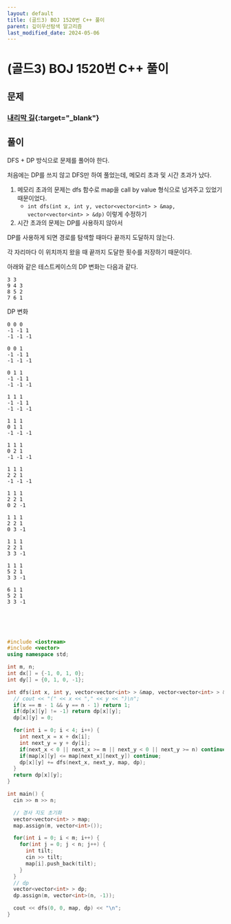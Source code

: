 ```yaml
---
layout: default
title: (골드3) BOJ 1520번 C++ 풀이
parent: 깊이우선탐색 알고리즘
last_modified_date: 2024-05-06
---
```


# (골드3) BOJ 1520번 C++ 풀이

## 문제

### [내리막 길](https://www.acmicpc.net/problem/1520){:target="_blank"}

## 풀이

DFS + DP 방식으로 문제를 풀어야 한다.

처음에는 DP를 쓰지 않고 DFS만 하여 풀었는데, 메모리 초과 및 시간 초과가 났다.

1. 메모리 초과의 문제는 dfs 함수로 map을 call by value 형식으로 넘겨주고 있었기 때문이었다.
    - `int dfs(int x, int y, vector<vector<int> > &map, vector<vector<int> > &dp)` 이렇게 수정하기
2. 시간 초과의 문제는 DP를 사용하지 않아서

DP를 사용하게 되면 경로를 탐색할 때마다 끝까지 도달하지 않는다.

각 자리마다 이 위치까지 왔을 때 끝까지 도달한 횟수를 저장하기 때문이다.

아래와 같은 테스트케이스의 DP 변화는 다음과 같다.

```
3 3
9 4 3
8 5 2
7 6 1
```

DP 변화

```
0 0 0 
-1 -1 1 
-1 -1 -1 

0 0 1 
-1 -1 1 
-1 -1 -1 

0 1 1 
-1 -1 1 
-1 -1 -1 

1 1 1 
-1 -1 1 
-1 -1 -1 

1 1 1 
0 1 1 
-1 -1 -1 

1 1 1 
0 2 1 
-1 -1 -1 

1 1 1 
2 2 1 
-1 -1 -1 

1 1 1 
2 2 1 
0 2 -1 

1 1 1 
2 2 1 
0 3 -1 

1 1 1 
2 2 1 
3 3 -1 

1 1 1 
5 2 1 
3 3 -1 

6 1 1 
5 2 1 
3 3 -1
```

<br/>

<br/>

<br/>

```cpp
#include <iostream>
#include <vector>
using namespace std;

int m, n;
int dx[] = {-1, 0, 1, 0};
int dy[] = {0, 1, 0, -1};

int dfs(int x, int y, vector<vector<int> > &map, vector<vector<int> > &dp) {
  // cout << "(" << x << "," << y << ")\n";
  if(x == m - 1 && y == n - 1) return 1;
  if(dp[x][y] != -1) return dp[x][y];
  dp[x][y] = 0;

  for(int i = 0; i < 4; i++) {
    int next_x = x + dx[i];
    int next_y = y + dy[i];
    if(next_x < 0 || next_x >= m || next_y < 0 || next_y >= n) continue;
    if(map[x][y] <= map[next_x][next_y]) continue;
    dp[x][y] += dfs(next_x, next_y, map, dp);
  }
  return dp[x][y];
}

int main() {
  cin >> m >> n;

  // 경사 지도 초기화
  vector<vector<int> > map;
  map.assign(m, vector<int>());

  for(int i = 0; i < m; i++) {
    for(int j = 0; j < n; j++) {
      int tilt;
      cin >> tilt;
      map[i].push_back(tilt);
    }
  }
  // dp
  vector<vector<int> > dp;
  dp.assign(m, vector<int>(n, -1));

  cout << dfs(0, 0, map, dp) << "\n";
}
```